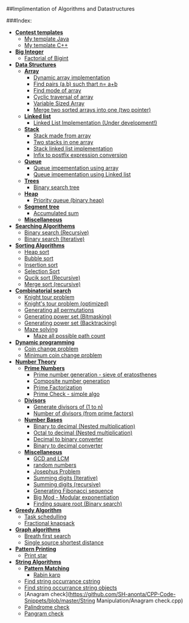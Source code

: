 ##Implimentation of Algorithms and Datastructures

###Index:

+ [**Contest templates**](https://github.com/SH-anonta/CPP-Code-Snippets/tree/master/Contest%20%20templates)
	- [My template Java](https://github.com/SH-anonta/CPP-Code-Snippets/blob/master/Contest%20%20templates/Java%20template.java)
	- [My template C++](https://github.com/SH-anonta/CPP-Code-Snippets/blob/master/Contest%20%20templates/My%20template.cpp)
+ [**Big Integer**](https://github.com/SH-anonta/CPP-Code-Snippets/tree/master/Big%20Integer)
	* [Factorial of Bigint](https://github.com/SH-anonta/CPP-Code-Snippets/blob/master/Big%20Integer/Factorial%20of%20Bigint.java)
+ [**Data Structures**](https://github.com/SH-anonta/CPP-Code-Snippets/tree/master/Data%20Structures)
	* [**Array**](https://github.com/SH-anonta/CPP-Code-Snippets/tree/master/Data%20Structures/Array)
		- [Dynamic array implementation](https://github.com/SH-anonta/CPP-Code-Snippets/blob/master/Data%20Structures/Array/Dynamic%20array%20implementation.cpp)
		- [Find pairs (a,b) such thart n= a+b](https://github.com/SH-anonta/CPP-Code-Snippets/blob/master/Data%20Structures/Array/Find%20pairs%20(a%2Cb)%20such%20thart%20n%3D%20a%2Bb.cpp)
		- [Find mode of array](https://github.com/SH-anonta/CPP-Code-Snippets/blob/master/Data%20Structures/Array/Find%20mode%20of%20array.cpp)
		- [Cyclic traversal of array](https://github.com/SH-anonta/CPP-Code-Snippets/blob/master/Data%20Structures/Array/Cyclic%20traversal%20of%20array.cpp)
		- [Variable Sized Array](https://github.com/SH-anonta/CPP-Code-Snippets/blob/master/Data%20Structures/Array/Variable%20Sized%20Array.cpp)
		- [Merge two sorted arrays into one (two pointer)](https://github.com/SH-anonta/CPP-Code-Snippets/blob/master/Data%20Structures/Array/Merge%20two%20sorted%20arrays%20into%20one%20(two%20pointer).cpp)
	* [**Linked list**](https://github.com/SH-anonta/CPP-Code-Snippets/tree/master/Data%20Structures/Linked%20List)
		- [Linked List Implementation (Under development!)](https://github.com/SH-anonta/CPP-Code-Snippets/blob/master/Data%20Structures/Linked%20List/Linked%20List%20Implementation.cpp)
	* [**Stack**](https://github.com/SH-anonta/CPP-Code-Snippets/tree/master/Data%20Structures/Stack)
		- [Stack made from array](https://github.com/SH-anonta/CPP-Code-Snippets/blob/master/Data%20Structures/Stack/Stack%20made%20from%20array.cpp)
		- [Two stacks in one array](https://github.com/SH-anonta/CPP-Code-Snippets/blob/master/Data%20Structures/Stack/Two%20stacks%20in%20one%20array.cpp)
		- [Stack linked list implementation](https://github.com/SH-anonta/CPP-Code-Snippets/blob/master/Data%20Structures/Stack/Stack%20linked%20list%20implementation.cpp)
		- [Infix to postfix expression conversion](https://github.com/SH-anonta/CPP-Code-Snippets/blob/master/Data%20Structures/Stack/Infix%20to%20postfix%20expression%20conversion.cpp)
	* [**Queue**](https://github.com/SH-anonta/CPP-Code-Snippets/tree/master/Data%20Structures/Queue)
		- [Queue impementation using array](https://github.com/SH-anonta/CPP-Code-Snippets/blob/master/Data%20Structures/Queue/Queue%20impementation%20using%20array.cpp)
		- [Queue impementation using Linked list](https://github.com/SH-anonta/CPP-Code-Snippets/blob/master/Data%20Structures/Queue/Queue%20impementation%20using%20Linked%20list.cpp)
	* [**Trees**](https://github.com/SH-anonta/CPP-Code-Snippets/tree/master/Data%20Structures/Trees)
		- [Binary search tree](https://github.com/SH-anonta/CPP-Code-Snippets/blob/master/Data%20Structures/Trees/Binary%20search%20tree.cpp)
	* [**Heap**](https://github.com/SH-anonta/CPP-Code-Snippets/tree/master/Data%20Structures/Heap)
		- [Priority queue (binary heap)](https://github.com/SH-anonta/CPP-Code-Snippets/blob/master/Data%20Structures/Heap/Priority%20queue%20(binary%20heap).cpp)
	* [**Segment tree**](https://github.com/SH-anonta/CPP-Code-Snippets/tree/master/Data%20Structures/Segment%20tree)
		- [Accumulated sum](https://github.com/SH-anonta/CPP-Code-Snippets/blob/master/Data%20Structures/Segment%20tree/Accumulated%20sum.cpp)
	* [**Miscellaneous**](https://github.com/SH-anonta/CPP-Code-Snippets/tree/master/Data%20Structures/Miscellaneous)
+ [**Searching Algorithems**](https://github.com/SH-anonta/CPP-Code-Snippets/tree/master/Searching%20Algorithems)
	- [Binary search (Recursive)](https://github.com/SH-anonta/CPP-Code-Snippets/blob/master/Searching%20Algorithems/Binary%20search%20(Recursive).cpp)
	- [Binary search (Iterative)](https://github.com/SH-anonta/CPP-Code-Snippets/blob/master/Searching%20Algorithems/Binary%20search%20(Iterative).cpp)
+ [**Sorting Algorithms**](https://github.com/SH-anonta/CPP-Code-Snippets/tree/master/Sorting%20Algorithems)
	- [Heap sort](https://github.com/SH-anonta/CPP-Code-Snippets/blob/master/Sorting%20Algorithems/Heap%20sort.cpp)
	- [Bubble sort](https://github.com/SH-anonta/CPP-Code-Snippets/blob/master/Sorting%20Algorithems/Bubble%20sort.cpp)
	- [Insertion sort](https://github.com/SH-anonta/CPP-Code-Snippets/blob/master/Sorting%20Algorithems/Insertion%20sort.cpp)
	- [Selection Sort](https://github.com/SH-anonta/CPP-Code-Snippets/blob/master/Sorting%20Algorithems/Selection%20Sort.cpp)
	- [Qucik sort (Recursive)](https://github.com/SH-anonta/CPP-Code-Snippets/blob/master/Sorting%20Algorithems/Qucik%20sort%20(Recursive).cpp)
	- [Merge sort (recursive)](https://github.com/SH-anonta/CPP-Code-Snippets/blob/master/Sorting%20Algorithems/Merge%20sort%20(recursive).cpp)
+ [**Combinatorial search**](https://github.com/SH-anonta/CPP-Code-Snippets/tree/master/Combinatorial%20search)
	- [Knight tour problem](https://github.com/SH-anonta/CPP-Code-Snippets/blob/master/Combinatorial%20search/Knight%20tour%20problem.cpp)
	- [Knight's tour problem (optimized)](https://github.com/SH-anonta/CPP-Code-Snippets/blob/master/Combinatorial%20search/Knight's%20tour%20problem%20(optimized).cpp)
	- [Generating all permutations](https://github.com/SH-anonta/CPP-Code-Snippets/blob/master/Combinatorial%20search/Generating%20all%20permutations.cpp)
	- [Generating power set (Bitmasking)](https://github.com/SH-anonta/CPP-Code-Snippets/blob/master/Combinatorial%20search/Generating%20power%20set%20(Bitmasking).cpp)
	- [Generating power set (Backtracking)](https://github.com/SH-anonta/CPP-Code-Snippets/blob/master/Combinatorial%20search/Generating%20power%20set%20(Backtracking).cpp)
	* [Maze solving](https://github.com/SH-anonta/CPP-Code-Snippets/tree/master/Combinatorial%20search/Maze%20solving)
		- [Maze all possible path count](https://github.com/SH-anonta/CPP-Code-Snippets/blob/master/Combinatorial%20search/Maze%20solving/Maze%20all%20possible%20path%20count.cpp)
+ [**Dynamic programming**](https://github.com/SH-anonta/CPP-Code-Snippets/tree/master/Dynamic%20programming)
	- [Coin change problem](https://github.com/SH-anonta/CPP-Code-Snippets/blob/master/Dynamic%20programming/Coin%20change%20problem.cpp)
	- [Minimum coin change problem](https://github.com/SH-anonta/CPP-Code-Snippets/blob/master/Dynamic%20programming/Minimum%20coin%20change%20problem.cpp)
+ [**Number Theory**](https://github.com/SH-anonta/CPP-Code-Snippets/tree/master/Number%20Theory)
	* [**Prime Numbers**](https://github.com/SH-anonta/CPP-Code-Snippets/tree/master/Number%20Theory/Prime%20Numbers)
    	- [Prime number generation - sieve of eratosthenes](https://github.com/SH-anonta/CPP-Code-Snippets/blob/master/Number%20Theory/Prime%20Numbers/Prime%20number%20generation%20-%20sieve%20of%20eratosthenes.cpp)
    	- [Composite number generation](https://github.com/SH-anonta/CPP-Code-Snippets/blob/master/Number%20Theory/Prime%20Numbers/Composite%20number%20generation.cpp)
    	- [Prime Factorization](https://github.com/SH-anonta/CPP-Code-Snippets/blob/master/Number%20Theory/Prime%20Numbers/Prime%20Factorization.cpp)
    	- [Prime Check - simple algo](https://github.com/SH-anonta/CPP-Code-Snippets/blob/master/Number%20Theory/Prime%20Numbers/Prime%20check%20-%20simple%20algo.cpp)
    * [**Divisors**](https://github.com/SH-anonta/CPP-Code-Snippets/tree/master/Number%20Theory/Divisors)
    	- [Generate divisors of (1 to n)](https://github.com/SH-anonta/CPP-Code-Snippets/blob/master/Number%20Theory/Divisors/Generate%20divisors%20of%20(1%20to%20n).cpp)
    	- [Number of divisors (from prime factors)](https://github.com/SH-anonta/CPP-Code-Snippets/blob/master/Number%20Theory/Divisors/Number%20of%20divisors%20(from%20prime%20factors).cpp)
    * [**Number Bases**](https://github.com/SH-anonta/CPP-Code-Snippets/tree/master/Number%20Theory/Number%20Bases)
    	- [Binary to decimal (Nested multiplication)](https://github.com/SH-anonta/CPP-Code-Snippets/blob/master/Number%20Theory/Number%20Bases/Binary%20to%20decimal%20(Nested%20multiplication).cpp)
    	- [Octal to decimal (Nested multiplication)](https://github.com/SH-anonta/CPP-Code-Snippets/blob/master/Number%20Theory/Number%20Bases/Octal%20to%20Decimal%20(Nested%20multiplication).cpp)
    	- [Decimal to binary converter](https://github.com/SH-anonta/CPP-Code-Snippets/blob/master/Number%20Theory/Number%20Bases/Decimal%20to%20binary%20converter.cpp)
    	- [Binary to decimal converter](https://github.com/SH-anonta/CPP-Code-Snippets/blob/master/Number%20Theory/Number%20Bases/Binary%20to%20decimal%20converter.cpp)
	* [**Miscellaneous**](https://github.com/SH-anonta/CPP-Code-Snippets/tree/master/Number%20Theory/Miscellaneous)
		- [GCD and LCM](https://github.com/SH-anonta/CPP-Code-Snippets/blob/master/Number%20Theory/Miscellaneous/GCD%20and%20LCM.cpp)
		- [random numbers](https://github.com/SH-anonta/CPP-Code-Snippets/blob/master/Number%20Theory/Miscellaneous/random%20numbers.cpp)
		- [Josephus Problem](https://github.com/SH-anonta/CPP-Code-Snippets/blob/master/Number%20Theory/Miscellaneous/Josephus%20Problem.cpp)
		- [Summing digits (Iterative)](https://github.com/SH-anonta/CPP-Code-Snippets/blob/master/Number%20Theory/Miscellaneous/Summing%20digits%20(Iterative).cpp)
		- [Summing digits (recursive)](https://github.com/SH-anonta/CPP-Code-Snippets/blob/master/Number%20Theory/Miscellaneous/Summing%20digits%20(recursive).cpp)
		- [Generating Fibonacci sequence](https://github.com/SH-anonta/CPP-Code-Snippets/blob/master/Number%20Theory/Miscellaneous/Generating%20Fibonacci%20sequence.cpp)
		- [Big Mod - Modular exponentiation](https://github.com/SH-anonta/CPP-Code-Snippets/blob/master/Number%20Theory/Miscellaneous/Big%20Mod%20-%20Modular%20exponentiation.cpp)
		- [Finding square root (Binary search)](https://github.com/SH-anonta/CPP-Code-Snippets/blob/master/Number%20Theory/Miscellaneous/Finding%20square%20root%20(Binary%20search).cpp)
+ [**Greedy Algorithm**](https://github.com/SH-anonta/CPP-Code-Snippets/tree/master/Greedy%20Algorithms)
  - [Task schedulling](https://github.com/SH-anonta/CPP-Code-Snippets/blob/master/Greedy%20Algorithms/Task%20schedulling.cpp)
  - [Fractional knapsack](https://github.com/SH-anonta/CPP-Code-Snippets/blob/master/Greedy%20Algorithms/Fractional%20knapsack.cpp)
+ [**Graph algorithms**](https://github.com/SH-anonta/CPP-Code-Snippets/tree/master/Graph%20algorithms)
  - [Breath first search](https://github.com/SH-anonta/CPP-Code-Snippets/blob/master/Graph%20algorithms/Breath%20first%20search.cpp)
  - [Single source shortest distance](https://github.com/SH-anonta/CPP-Code-Snippets/blob/master/Graph%20algorithms/Single%20source%20shortest%20distance.cpp)
+ [**Pattern Printing**](https://github.com/SH-anonta/CPP-Code-Snippets/tree/master/Pattern%20Printing)
  - [Print star](https://github.com/SH-anonta/CPP-Code-Snippets/blob/master/Pattern%20Printing/Print%20star.cpp)
+ [**String Algorithms**](https://github.com/SH-anonta/CPP-Code-Snippets/tree/master/String%20Algorithms)
	* [**Pattern Matching**](https://github.com/SH-anonta/CPP-Code-Snippets/tree/master/String%20Algorithms/Pattern%20Matching)
		- [Rabin karp](https://github.com/SH-anonta/CPP-Code-Snippets/blob/master/String%20Algorithms/Pattern%20Matching/Rabin%20karp.cpp)
  - [Find string occurrance cstring](https://github.com/SH-anonta/CPP-Code-Snippets/blob/master/String%20Manipulation/Find%20string%20occurrance%20cstring.cpp)
  - [Find string occurrance string objects](https://github.com/SH-anonta/CPP-Code-Snippets/blob/master/String%20Manipulation/Find%20string%20occurrance%20string%20objects.cpp)
  - [Anagram check](https://github.com/SH-anonta/CPP-Code-Snippets/blob/master/String Manipulation/Anagram check.cpp)
  - [Palindrome check](https://github.com/SH-anonta/CPP-Code-Snippets/blob/master/String%20Manipulation/Palindrome%20check.cpp)
  - [Pangram check](https://github.com/SH-anonta/CPP-Code-Snippets/blob/master/String%20Manipulation/Pangram%20check.cpp)
  